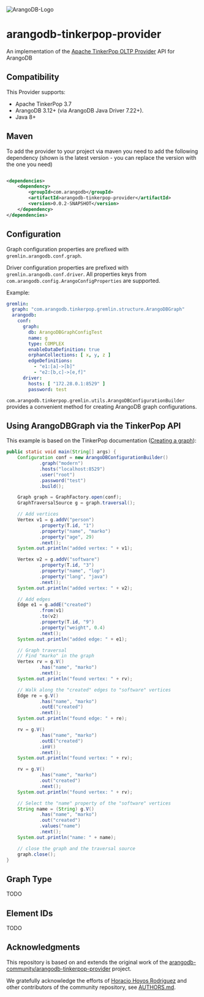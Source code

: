 ![ArangoDB-Logo](https://docs.arangodb.com/assets/arangodb_logo_2016_inverted.png)

# arangodb-tinkerpop-provider

An implementation of
the [Apache TinkerPop OLTP Provider](https://tinkerpop.apache.org/docs/3.3.3/dev/provider/#_provider_documentation) API
for ArangoDB

## Compatibility

This Provider supports:

* Apache TinkerPop 3.7
* ArangoDB 3.12+ (via ArangoDB Java Driver 7.22+).
* Java 8+

## Maven

To add the provider to your project via maven you need to add the following dependency (shown is the latest version -
you can replace the version with the one you need)

```XML

<dependencies>
    <dependency>
        <groupId>com.arangodb</groupId>
        <artifactId>arangodb-tinkerpop-provider</artifactId>
        <version>0.0.2-SNAPSHOT</version>
    </dependency>
</dependencies>
```

## Configuration

Graph configuration properties are prefixed with `gremlin.arangodb.conf.graph`.

Driver configuration properties are prefixed with `gremlin.arangodb.conf.driver`.
All properties keys from `com.arangodb.config.ArangoConfigProperties` are supported.

Example:

```yaml
gremlin:
  graph: "com.arangodb.tinkerpop.gremlin.structure.ArangoDBGraph"
  arangodb:
    conf:
      graph:
        db: ArangoDBGraphConfigTest
        name: g
        type: COMPLEX
        enableDataDefinition: true
        orphanCollections: [ x, y, z ]
        edgeDefinitions:
          - "e1:[a]->[b]"
          - "e2:[b,c]->[e,f]"
      driver:
        hosts: [ "172.28.0.1:8529" ]
        password: test
```

`com.arangodb.tinkerpop.gremlin.utils.ArangoDBConfigurationBuilder` provides a 
convenient method for creating ArangoDB graph configurations.

## Using ArangoDBGraph via the TinkerPop API

This example is based on the TinkerPop
documentation ([Creating a graph](https://tinkerpop.apache.org/docs/3.7.3/tutorials/getting-started/#_creating_a_graph)):

```java
public static void main(String[] args) {
    Configuration conf = new ArangoDBConfigurationBuilder()
            .graph("modern")
            .hosts("localhost:8529")
            .user("root")
            .password("test")
            .build();

    Graph graph = GraphFactory.open(conf);
    GraphTraversalSource g = graph.traversal();

    // Add vertices
    Vertex v1 = g.addV("person")
            .property(T.id, "1")
            .property("name", "marko")
            .property("age", 29)
            .next();
    System.out.println("added vertex: " + v1);

    Vertex v2 = g.addV("software")
            .property(T.id, "3")
            .property("name", "lop")
            .property("lang", "java")
            .next();
    System.out.println("added vertex: " + v2);

    // Add edges
    Edge e1 = g.addE("created")
            .from(v1)
            .to(v2)
            .property(T.id, "9")
            .property("weight", 0.4)
            .next();
    System.out.println("added edge: " + e1);

    // Graph traversal
    // Find "marko" in the graph
    Vertex rv = g.V()
            .has("name", "marko")
            .next();
    System.out.println("found vertex: " + rv);

    // Walk along the "created" edges to "software" vertices
    Edge re = g.V()
            .has("name", "marko")
            .outE("created")
            .next();
    System.out.println("found edge: " + re);

    rv = g.V()
            .has("name", "marko")
            .outE("created")
            .inV()
            .next();
    System.out.println("found vertex: " + rv);

    rv = g.V()
            .has("name", "marko")
            .out("created")
            .next();
    System.out.println("found vertex: " + rv);

    // Select the "name" property of the "software" vertices
    String name = (String) g.V()
            .has("name", "marko")
            .out("created")
            .values("name")
            .next();
    System.out.println("name: " + name);

    // close the graph and the traversal source
    graph.close();
}
```

## Graph Type

TODO

## Element IDs

TODO

## Acknowledgments

This repository is based on and extends the original work of the 
[arangodb-community/arangodb-tinkerpop-provider](https://github.com/arangodb-community/arangodb-tinkerpop-provider) 
project.

We gratefully acknowledge the efforts of [Horacio Hoyos Rodriguez](https://github.com/arcanefoam) and other contributors 
of the community repository, see [AUTHORS.md](./AUTHORS.md).
